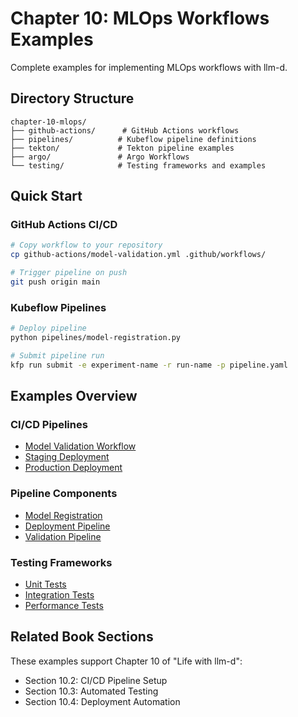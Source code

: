 # Chapter 10: MLOps Workflows Examples

Complete examples for implementing MLOps workflows with llm-d.

## Directory Structure

```
chapter-10-mlops/
├── github-actions/      # GitHub Actions workflows
├── pipelines/          # Kubeflow pipeline definitions
├── tekton/             # Tekton pipeline examples
├── argo/               # Argo Workflows
└── testing/            # Testing frameworks and examples
```

## Quick Start

### GitHub Actions CI/CD

```bash
# Copy workflow to your repository
cp github-actions/model-validation.yml .github/workflows/

# Trigger pipeline on push
git push origin main
```

### Kubeflow Pipelines

```bash
# Deploy pipeline
python pipelines/model-registration.py

# Submit pipeline run
kfp run submit -e experiment-name -r run-name -p pipeline.yaml
```

## Examples Overview

### CI/CD Pipelines
- [Model Validation Workflow](./github-actions/model-validation.yml)
- [Staging Deployment](./github-actions/deploy-staging.yml)
- [Production Deployment](./github-actions/deploy-production.yml)

### Pipeline Components
- [Model Registration](./pipelines/model-registration.py)
- [Deployment Pipeline](./pipelines/deployment.py)
- [Validation Pipeline](./pipelines/validation.py)

### Testing Frameworks
- [Unit Tests](./testing/unit/)
- [Integration Tests](./testing/integration/)
- [Performance Tests](./testing/performance/)

## Related Book Sections

These examples support Chapter 10 of "Life with llm-d":
- Section 10.2: CI/CD Pipeline Setup
- Section 10.3: Automated Testing
- Section 10.4: Deployment Automation